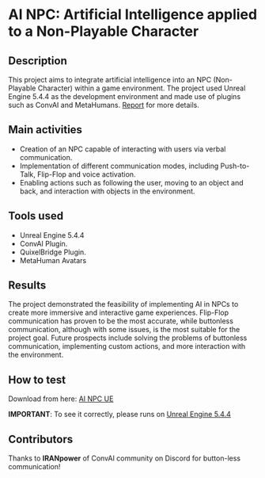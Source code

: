 # AI NPC: Artificial Intelligence applied to a Non-Playable Character
## Description
This project aims to integrate artificial intelligence into an NPC (Non-Playable Character) within a game environment. The project used Unreal Engine 5.4.4 as the development environment and made use of plugins such as ConvAI and MetaHumans. [Report](https://github.com/NichAttGH/AI_NPC/blob/main/AI_NPC.pdf) for more details.

## Main activities
- Creation of an NPC capable of interacting with users via verbal communication.
- Implementation of different communication modes, including Push-to-Talk, Flip-Flop and voice activation.
- Enabling actions such as following the user, moving to an object and back, and interaction with objects in the environment.

## Tools used
- Unreal Engine 5.4.4
- ConvAI Plugin.
- QuixelBridge Plugin.
- MetaHuman Avatars

## Results
The project demonstrated the feasibility of implementing AI in NPCs to create more immersive and interactive game experiences. Flip-Flop communication has proven to be the most accurate, while buttonless communication, although with some issues, is the most suitable for the project goal. Future prospects include solving the problems of buttonless communication, implementing custom actions, and more interaction with the environment.

## How to test
Download from here: [AI NPC UE](https://mega.nz/file/lMRSRKDR#RZp6RjB9BvD-POW4-S3b-NL2hTpgo8GKtZWOqGP1p2I)

<b>IMPORTANT</b>: To see it correctly, please runs on [Unreal Engine 5.4.4](https://www.unrealengine.com/en-US/download)

## Contributors
Thanks to <b>IRANpower</b> of ConvAI community on Discord for button-less communication!
